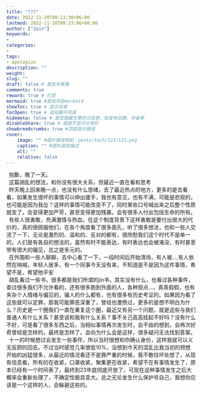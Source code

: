 ```yaml
---
title: "???"
date: 2022-11-28T00:23:30+06:00
lastmod: 2022-11-28T00:23:06+08:00
author: ["Zain"]
keywords: 
- 
categories: 
- 
tags: 
- apologize
description: ""
weight:
slug: ""
draft: false # 是否为草稿
comments: true
reward: true # 打赏
mermaid: true #是否开启mermaid
showToc: true # 显示目录
TocOpen: true # 自动展开目录
hidemeta: false # 是否隐藏文章的元信息，如发布日期、作者等
disableShare: true # 底部不显示分享栏
showbreadcrumbs: true #顶部显示路径
cover:
    image: "" #图片路径例如：posts/tech/123/123.png
    caption: "" #图片底部描述
    alt: ""
    relative: false
---
```


&ensp;抱歉，晚了一天。  <br>
&ensp;这篇胡乱的想法，和你没有很大关系，但最近一直在看和思考   <br>
&ensp;昨天晚上回来晚一点，也没有什么思绪，去了最近热点的地方，更多的是去看看，如果发生很坏的事情可以伸出援手，我也有意见，也有不满，可能是悲观的，也可能是因为我怂？这样的事情可能改变不了，同时某些口号喊出来之后整个性质就变了，会变得更加严苛，甚至变得更加残暴。会有很多人付出包括生命的所有。  <br>
&ensp;有些人很勇敢，充满激情与热血，在这个制度背景下这样勇敢是要付出很大的代价的，真的很佩服他们，在各个角度看了很多面孔，听了很多想法，也和一些人交流了一下，无论是激烈的、温和的、反对的都有，很欣慰我们这个时代不是单一的，人们是有各自的想法的，虽然有时不能表达，有时表达也会被淹没，有时甚至带有很大的偏见，总之是多元的。   <br>
&ensp;在外围和一些人聊聊，去中心看了一下，一段时间后开始清场，有人被...,有人依然在呐喊，年轻人居多，有一个同事今天没有来，不知道是不是因为这件事情，希望不是，希望他平安   <br>
&ensp;胡乱看过一些书，很多都是我们所谓的jin书，其实没有什么，也看过各种事件，查过很多我们不允许看的，还有很多跑到外面的人，各种观点...，真真假假，也有夹杂个人情绪与偏见的，骗人的什么都有，也有很多有历史考证的。如果因为看了这些就可以定罪，那我可能罪恶深重了，曾经也激愤过，更多的是想不明白为什么？历史是一个圈我们一直在重复这个圈，最近又有另一个问题，就是这些与我们普通人有什么关系？甚至说和我有什么关系？事不关己高高挂起不好吗？没有什么不好，可是看了很多东西之后，当相似事情再次发生时，会不由的想到，会再次好奇曾经是怎样的，最终是怎样了。会向为什么会是这样，很多疑问无法找到答案。  <br>
&ensp;十一的时候想过会发生一些事件，所以当时很想和你确认身份，这样我就可以义无反顾的回去，不过当时感觉几率很低10%，没想到今天的混乱比我当初的预想开始的凶猛很多，从最近的情况看还不是罪严重的时候，我不敢往坏处想了，从现有信息看，所有的在收紧，口罩收紧，聚集更在收紧，希望不在有事情发生了，原本已经有一个时间表了，最终到23年底彻底开放了，可现在这种事情发生之后大概率会重新处理了，不确定性极具变大。总之无论发生什么保护号自己，我想你应该是一个这样的人，会躲避这些的。







